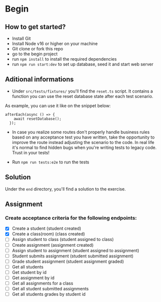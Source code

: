 # Begin

## How to get started?
- Install Git
- Install Node v16 or higher on your machine
- Git clone or fork this repo
- go to the begin project
- run `npm install` to install the required dependencies
- run `npm run start:dev` to set up database, seed it and start web server


## Aditional informations

- Under `src/tests/fixtures/` you'll find the `reset.ts` script. It contains a function you can use the reset database state after each test scenario.

As example, you can use it like on the snippet below:

```
afterEach(async () => {
    await resetDatabase();
  });
```

- In case you realize some routes don't properly handle business rules based on any acceptance test you have written, take the opportunity to improve the route instead adjusting the scenario to the code. In real life it's normal to find hidden bugs when you're writing tests to legacy code. Trust in your tests!

- Run `npm run tests:e2e` to run the tests

## Solution

Under the `end` directory, you'll find a solution to the exercise.

## Assignment

### Create acceptance criteria for the following endpoints:
- [x] Create a student (student created)
- [x] Create a class(room) (class created)
- [ ] Assign student to class (student assigned to class)
- [ ] Create assignment (assignment created)
- [ ] Assign student to assignment (student assigned to assignment)
- [ ] Student submits assignment (student submitted assignment)
- [ ] Grade student assignment (student assignment graded)
- [ ] Get all students
- [ ] Get student by id
- [ ] Get assignment by id
- [ ] Get all assignments for a class
- [ ] Get all student submitted assignments
- [ ] Get all students grades by student id